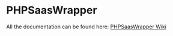 # PHPSaasWrapper

All the documentation can be found here: [PHPSaasWrapper Wiki](https://github.com/EonConsulting/PHPSaasWrapper/wiki)